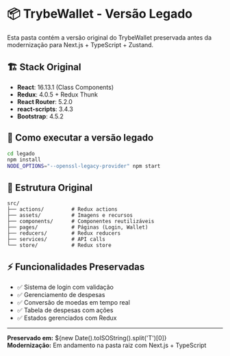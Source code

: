 # 📦 TrybeWallet - Versão Legado

Esta pasta contém a versão original do TrybeWallet preservada antes da modernização para Next.js + TypeScript + Zustand.

## 🏗️ Stack Original
- **React**: 16.13.1 (Class Components)
- **Redux**: 4.0.5 + Redux Thunk
- **React Router**: 5.2.0
- **react-scripts**: 3.4.3
- **Bootstrap**: 4.5.2

## 🚀 Como executar a versão legado

```bash
cd legado
npm install
NODE_OPTIONS="--openssl-legacy-provider" npm start
```

## 📁 Estrutura Original
```
src/
├── actions/         # Redux actions
├── assets/          # Imagens e recursos
├── components/      # Componentes reutilizáveis
├── pages/           # Páginas (Login, Wallet)
├── reducers/        # Redux reducers
├── services/        # API calls
└── store/           # Redux store
```

## ⚡ Funcionalidades Preservadas
- ✅ Sistema de login com validação
- ✅ Gerenciamento de despesas
- ✅ Conversão de moedas em tempo real
- ✅ Tabela de despesas com ações
- ✅ Estados gerenciados com Redux

---

**Preservado em:** ${new Date().toISOString().split('T')[0]}  
**Modernização:** Em andamento na pasta raiz com Next.js + TypeScript
